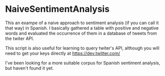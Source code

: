 # NaiveSentimentAnalysis

This an exampe of a naive approach to sentiment analysis (if you can call it that way) in Spanish.
I basically gathered a table with positive and negative words and evaluated the occurrence of them in a database of tweets from the twiter API.

This script is also useful for learning to query twiter's API, although you will need to get your keys directly at https://dev.twitter.com/

I've been looking for a more suitable corpus for Spanish sentiment analysis, but haven't found it yet.
